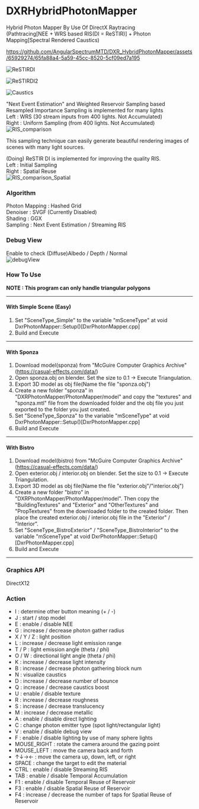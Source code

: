 # DXRHybridPhotonMapper
Hybrid Photon Mapper By Use Of DirectX Raytracing  
(Pathtracing[NEE + WRS based RIS(DI = ReSTIR)] + Photon Mapping[Spectral Rendered Caustics)  

https://github.com/AngularSpectrumMTD/DXR_HybridPhotonMapper/assets/65929274/65fa88a4-5a59-45cc-8520-5cf09ed7a195

![ReSTIRDI](https://github.com/AngularSpectrumMTD/DXR_HybridPhotonMapper/assets/65929274/0e17407d-f343-46b3-8925-34ddb2c181f6)

![ReSTIRDI2](https://github.com/AngularSpectrumMTD/DXR_HybridPhotonMapper/assets/65929274/1ea78419-94cc-4719-afcf-6ac914a0c1a5)

![Caustics](https://github.com/AngularSpectrumMTD/DXR_HybridPhotonMapper/assets/65929274/0d450f8b-279a-494e-b640-0cad271a81f4)

"Next Event Estimation" and Weighted Reservoir Sampling based Resampled Importance Sampling is implemented for many lights  
Left : WRS (30 stream inputs from 400 lights. Not Accumulated)      
Right : Uniform Sampling (from 400 lights. Not Accumulated)  
![RIS_comparison](https://github.com/AngularSpectrumMTD/DXR_HybridPhotonMapper/assets/65929274/325660bd-0008-4a77-848f-56c600b32054)

This sampling technique can easily generate beautiful rendering images of scenes with many light sources.  

(Doing) ReSTIR DI is implemented for improving the quality RIS.  
Left : Initial Sampling  
Right : Spatial Reuse  
![RIS_comparison_Spatial](https://github.com/AngularSpectrumMTD/DXR_HybridPhotonMapper/assets/65929274/12bcfad7-f1f3-4a26-a091-f04c88132674)

### Algorithm
Photon Mapping : Hashed Grid  
Denoiser : SVGF (Currently Disabled)  
Shading : GGX  
Sampling : Next Event Estimation / Streaming RIS

### Debug View
Enable to check (Diffuse)Albedo / Depth / Normal  
![debugView](https://github.com/AngularSpectrumMTD/DXR_HybridPhotonMapper/assets/65929274/84182a96-4723-494a-b478-df1070e60d4a)

### How To Use
**NOTE : This program can only handle triangular polygons**

---
#### With Simple Scene (Easy)
1. Set "SceneType_Simple" to the variable "mSceneType" at void DxrPhotonMapper::Setup()[DxrPhotonMapper.cpp]  
2. Build and Execute  
---
#### With Sponza
1. Download model(sponza) from "McGuire Computer Graphics Archive"(https://casual-effects.com/data/)  
2. Open sponza.obj on blender. Set the size to 0.1 -> Execute Triangulation.  
4. Export 3D model as obj file(Name the file "sponza.obj")  
5. Create a new folder "sponza" in "DXRPhotonMapper/PhotonMapper/model" and copy the "textures" and "sponza.mtl" file from the downloaded folder and the obj file you just exported to the folder you just created.  
6. Set "SceneType_Sponza" to the variable "mSceneType" at void DxrPhotonMapper::Setup()[DxrPhotonMapper.cpp]  
7. Build and Execute
---
#### With Bistro
1. Download model(bistro) from "McGuire Computer Graphics Archive"(https://casual-effects.com/data/)  
2. Open exterior.obj / interior.obj on blender. Set the size to 0.1 -> Execute Triangulation.  
3. Export 3D model as obj file(Name the file "exterior.obj"/"interior.obj")  
4. Create a new folder "bistro" in "DXRPhotonMapper/PhotonMapper/model". Then copy the "BuildingTextures" and "Exterior" and "OtherTextures" and "PropTextures" from the downloaded folder to the created folder. Then place the created exterior.obj / interior.obj file in the "Exterior" / "Interior".  
5. Set "SceneType_BistroExterior" / "SceneType_BistroInterior" to the variable "mSceneType" at void DxrPhotonMapper::Setup()[DxrPhotonMapper.cpp]  
6. Build and Execute  
---

### Graphics API
DirectX12

### Action

- I : determine other button meaning (+ / -)
- J : start / stop model
- E : enable / disable NEE
- G : increase / decrease photon gather radius
- X / Y / Z : light position
- L : increase / decrease light emission range
- T / P : light emission angle (theta / phi)
- O / W : directional light angle (theta / phi)
- K : increase / decrease light intensity
- B : increase / decrease photon gathering block num
- N : visualize caustics
- D : increase / decrease number of bounce
- Q : increase / decrease caustics boost
- U : enable / disable texture
- R : increase / decrease roughness
- S : increase / decrease translucency
- M : increase / decrease metallic
- A : enable / disable direct lighting
- C : change photon emitter type (spot light/rectangular light)
- V : enable / disable debug view
- F : enable / disable lighting by use of many sphere lights
- MOUSE_RIGHT : rotate the camera around the gazing point
- MOUSE_LEFT : move the camera back and forth
- ↑↓→← : move the camera up, down, left, or right
- SPACE : change the target to edit the material
- CTRL : enable / disable Streaming RIS
- TAB : enable / disable Temporal Accumulation  
- F1 : enable / disable Temporal Reuse of Reservoir
- F3 : enable / disable Spatial Reuse of Reservoir
- F4 : increase / decrease the number of taps for Spatial Reuse of Reservoir